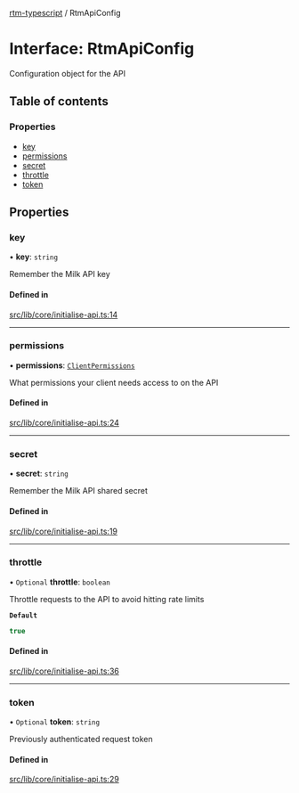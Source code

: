 [rtm-typescript](../README.md) / RtmApiConfig

# Interface: RtmApiConfig

Configuration object for the API

## Table of contents

### Properties

- [key](RtmApiConfig.md#key)
- [permissions](RtmApiConfig.md#permissions)
- [secret](RtmApiConfig.md#secret)
- [throttle](RtmApiConfig.md#throttle)
- [token](RtmApiConfig.md#token)

## Properties

### key

• **key**: `string`

Remember the Milk API key

#### Defined in

[src/lib/core/initialise-api.ts:14](https://github.com/benwainwright/rtm-typescript/blob/57c8754/src/lib/core/initialise-api.ts#L14)

___

### permissions

• **permissions**: [`ClientPermissions`](../enums/ClientPermissions.md)

What permissions your client needs access to on the API

#### Defined in

[src/lib/core/initialise-api.ts:24](https://github.com/benwainwright/rtm-typescript/blob/57c8754/src/lib/core/initialise-api.ts#L24)

___

### secret

• **secret**: `string`

Remember the Milk API shared secret

#### Defined in

[src/lib/core/initialise-api.ts:19](https://github.com/benwainwright/rtm-typescript/blob/57c8754/src/lib/core/initialise-api.ts#L19)

___

### throttle

• `Optional` **throttle**: `boolean`

Throttle requests to the API to avoid hitting rate limits

**`Default`**

```ts
true
```

#### Defined in

[src/lib/core/initialise-api.ts:36](https://github.com/benwainwright/rtm-typescript/blob/57c8754/src/lib/core/initialise-api.ts#L36)

___

### token

• `Optional` **token**: `string`

Previously authenticated request token

#### Defined in

[src/lib/core/initialise-api.ts:29](https://github.com/benwainwright/rtm-typescript/blob/57c8754/src/lib/core/initialise-api.ts#L29)
